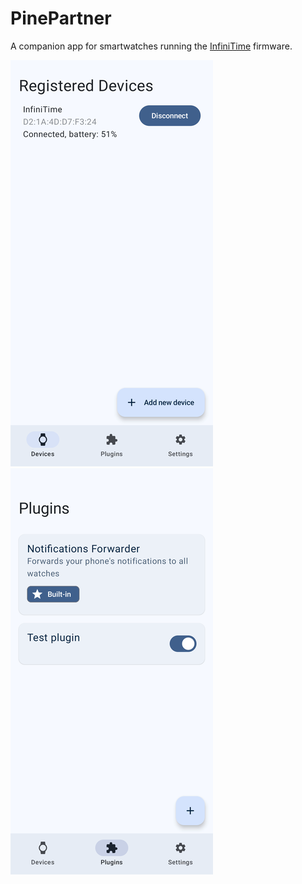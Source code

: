 # PinePartner

A companion app for smartwatches running the [InfiniTime](https://github.com/InfiniTimeOrg/InfiniTime) firmware.

![](https://raw.githubusercontent.com/pipe01/PinePartner/master/screenshots/devices.png) ![](https://raw.githubusercontent.com/pipe01/PinePartner/master/screenshots/plugins.png)
